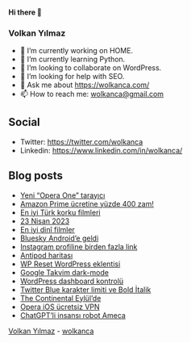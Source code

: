 #### Hi there 👋

### Volkan Yılmaz

- 🔭 I’m currently working on HOME.
- 🌱 I’m currently learning Python.
- 👯 I’m looking to collaborate on WordPress.
- 🤔 I’m looking for help with SEO.
- 💬 Ask me about https://wolkanca.com/
- 📫 How to reach me: wolkanca@gmail.com

## Social
- Twitter: https://twitter.com/wolkanca
- Linkedin: https://www.linkedin.com/in/wolkanca/



## Blog posts
<!-- BLOG-POST-LIST:START -->
- [Yeni “Opera One” tarayıcı](https://wolkanca.com/yeni-opera-one-tarayici/)
- [Amazon Prime ücretine yüzde 400 zam!](https://wolkanca.com/amazon-prime-ucretine-yuzde-400-zam/)
- [En iyi Türk korku filmleri](https://wolkanca.com/en-iyi-turk-korku-filmleri/)
- [23 Nisan 2023](https://wolkanca.com/23-nisan-2023/)
- [En iyi dinî filmler](https://wolkanca.com/en-iyi-dini-filmler/)
- [Bluesky Android’e geldi](https://wolkanca.com/bluesky-androide-geldi/)
- [Instagram profiline birden fazla link](https://wolkanca.com/instagram-profiline-birden-fazla-link/)
- [Antipod haritası](https://wolkanca.com/antipod-haritasi/)
- [WP Reset WordPress eklentisi](https://wolkanca.com/wp-reset-wordpress-eklentisi/)
- [Google Takvim dark-mode](https://wolkanca.com/google-takvim-dark-mode/)
- [WordPress dashboard kontrolü](https://wolkanca.com/wordpress-dashboard-kontrolu/)
- [Twitter Blue karakter limiti ve Bold İtalik](https://wolkanca.com/twitter-blue-karakter-limiti-ve-bold-italik/)
- [The Continental Eylül’de](https://wolkanca.com/the-continental-eylulde/)
- [Opera iOS ücretsiz VPN](https://wolkanca.com/opera-ios-ucretsiz-vpn/)
- [ChatGPT’li insansı robot Ameca](https://wolkanca.com/chatgptli-insansi-robot-ameca/)
<!-- BLOG-POST-LIST:END -->


[Volkan Yılmaz](https://volkanyilmaz.com.tr/) - [wolkanca](https://wolkanca.com/)
